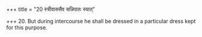 +++
title = "20 स्त्रीवाससैव सन्निपातः स्यात्"

+++
20. But during intercourse he shall be dressed in a particular dress kept for this purpose.
